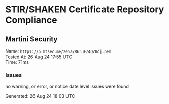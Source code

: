 # STIR/SHAKEN Certificate Repository Compliance

## Martini Security

Name: `https://p.mtsec.me/2e5a/R63uFZ4QZUdj.pem`\
Tested At: 26 Aug 24 17:55 UTC\
Time: 71ms

### Issues

no warning, or error, or notice date level issues were found

Generated: 26 Aug 24 18:03 UTC